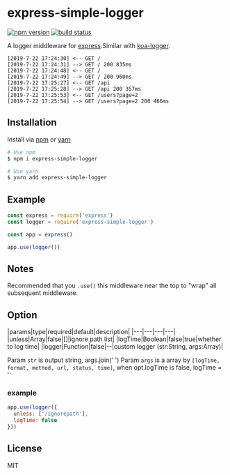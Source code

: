 # express-simple-logger

[![npm version](https://img.shields.io/npm/v/express-simple-logger.svg?style=flat-square)](https://www.npmjs.com/package/express-simple-logger)
[![build status](https://travis-ci.org/NicholasCao/express-simple-logger.svg?branch=master)](https://travis-ci.org/NicholasCao/express-simple-logger)

 A logger middleware for [express](https://github.com/expressjs/express).Similar with [koa-logger](https://github.com/koajs/logger).

```
[2019-7-22 17:24:30] <-- GET /
[2019-7-22 17:24:31] --> GET / 200 835ms
[2019-7-22 17:24:48] <-- GET /
[2019-7-22 17:24:49] --> GET / 200 960ms
[2019-7-22 17:25:27] <-- GET /api
[2019-7-22 17:25:28] --> GET /api 200 357ms
[2019-7-22 17:25:53] <-- GET /users?page=2
[2019-7-22 17:25:54] --> GET /users?page=2 200 466ms
```

## Installation

Install via [npm](https://npmjs.com) or [yarn](https://yarnpkg.com)

```bash
# Use npm
$ npm i express-simple-logger

# Use yarn
$ yarn add express-simple-logger
```

## Example

```js
const express = require('express')
const logger = require('express-simple-logger')

const app = express()

app.use(logger())
```

## Notes

  Recommended that you `.use()` this middleware near the top
  to "wrap" all subsequent middleware.

## Option

|params|type|required|default|description|
|---|---|---|---|
|unless|Array|false|[]|ignore path list|
|logTime|Boolean|false|true|whether to log time|
|logger|Function|false|--|custom logger  (str:String, args:Array)|

  Param `str` is output string, args.join(' ')
  Param `args` is a array by `[logTime, format, method, url, status, time]`, when opt.logTime is false, logTime = ''

### example
```js
app.use(logger({
  unless: ['/ignorepath'],
  logTime: false
}))
```

## License

  MIT
